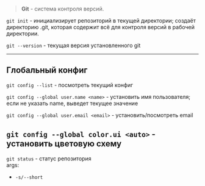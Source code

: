 > **Git** - система контроля версий.

```git init``` - инициализирует репозиторий в текущей директории; создаёт директорию .git, которая содержит всё для контроля версий в рабочей директории.

```git --version``` - текущая версия установленного git

---
## Глобальный конфиг

```git config --list``` - посмотреть текущий конфиг

```git config --global user.name <name>``` - установить имя пользователя; если не указать name, выведет текущее значение

```git config --global user.email <email>``` - установить/посмотреть email

```git config --global color.ui <auto>``` - установить цветовую схему
---

```git status``` - статус репозитория  
args:
  - ```-s/--short```